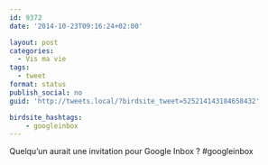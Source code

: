 ```yaml
---
id: 9372
date: '2014-10-23T09:16:24+02:00'

layout: post
categories:
  - Vis ma vie
tags:
  - tweet
format: status
publish_social: no
guid: 'http://tweets.local/?birdsite_tweet=525214143184658432'

birdsite_hashtags:
    - googleinbox
---
```


Quelqu’un aurait une invitation pour Google Inbox ? #googleinbox